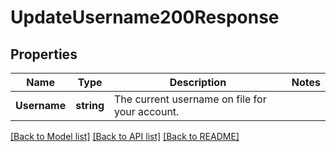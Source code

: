 # UpdateUsername200Response

## Properties

Name | Type | Description | Notes
------------ | ------------- | ------------- | -------------
**Username** | **string** | The current username on file for your account. |

[[Back to Model list]](../README.md#documentation-for-models) [[Back to API list]](../README.md#documentation-for-api-endpoints) [[Back to README]](../README.md)


